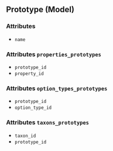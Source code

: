 ## Prototype (Model)

### Attributes
* `name`


### Attributes `properties_prototypes`
* `prototype_id`
* `property_id`


### Attributes `option_types_prototypes`
* `prototype_id`
* `option_type_id`

### Attributes `taxons_prototypes`
* `taxon_id`
* `prototype_id`
